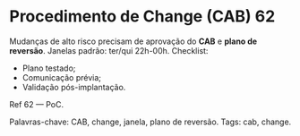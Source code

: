 # Procedimento de Change (CAB) 62

Mudanças de alto risco precisam de aprovação do **CAB** e **plano de reversão**.
Janelas padrão: ter/qui 22h-00h.
Checklist:
- Plano testado;
- Comunicação prévia;
- Validação pós-implantação.

Ref 62 — PoC.

Palavras-chave: CAB, change, janela, plano de reversão.
Tags: cab, change.
